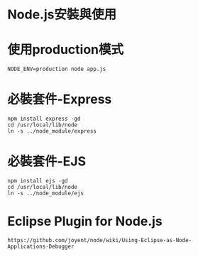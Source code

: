 

Node.js安裝與使用
===
使用production模式
===

```
NODE_ENV=production node app.js
```



必裝套件-Express
===

```
npm install express -gd
cd /usr/local/lib/node
ln -s ../node_module/express
```



必裝套件-EJS
===

```
npm install ejs -gd
cd /usr/local/lib/node
ln -s ../node_module/ejs
```



Eclipse Plugin for Node.js
===

```
https://github.com/joyent/node/wiki/Using-Eclipse-as-Node-Applications-Debugger
```

